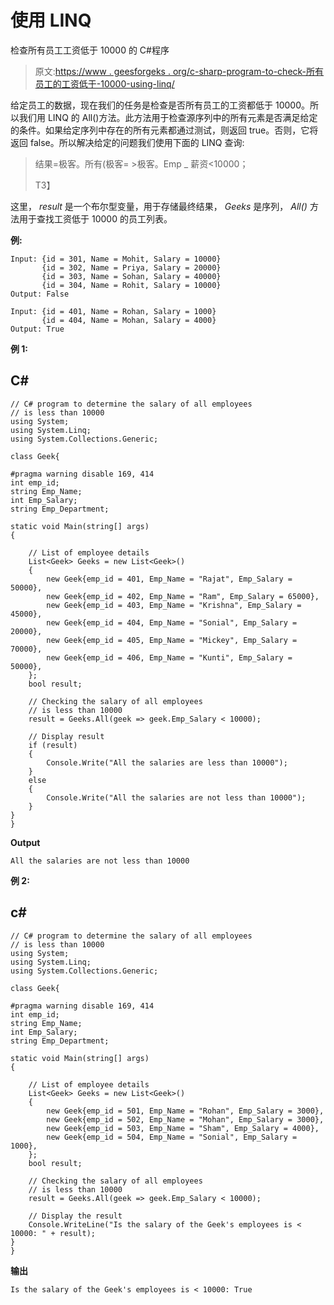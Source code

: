 # 使用 LINQ

检查所有员工工资低于 10000 的 C#程序

> 原文:[https://www . geesforgeks . org/c-sharp-program-to-check-所有员工的工资低于-10000-using-linq/](https://www.geeksforgeeks.org/c-sharp-program-to-check-the-salary-of-all-employees-is-less-than-10000-using-linq/)

给定员工的数据，现在我们的任务是检查是否所有员工的工资都低于 10000。所以我们用 LINQ 的 All()方法。此方法用于检查源序列中的所有元素是否满足给定的条件。如果给定序列中存在的所有元素都通过测试，则返回 true。否则，它将返回 false。所以解决给定的问题我们使用下面的 LINQ 查询:

> 结果=极客。所有(极客= >极客。Emp _ 薪资<10000；
> 
> T3】

这里， *result* 是一个布尔型变量，用于存储最终结果， *Geeks* 是序列， *All()* 方法用于查找工资低于 10000 的员工列表。

**例:**

```
Input: {id = 301, Name = Mohit, Salary = 10000}
       {id = 302, Name = Priya, Salary = 20000}
       {id = 303, Name = Sohan, Salary = 40000}
       {id = 304, Name = Rohit, Salary = 10000}
Output: False

Input: {id = 401, Name = Rohan, Salary = 1000}
       {id = 404, Name = Mohan, Salary = 4000}
Output: True
```

**例 1:**

## C#

```
// C# program to determine the salary of all employees
// is less than 10000 
using System;
using System.Linq;
using System.Collections.Generic;

class Geek{

#pragma warning disable 169, 414
int emp_id;
string Emp_Name;
int Emp_Salary;
string Emp_Department;

static void Main(string[] args)
{

    // List of employee details 
    List<Geek> Geeks = new List<Geek>()
    {
        new Geek{emp_id = 401, Emp_Name = "Rajat", Emp_Salary = 50000},
        new Geek{emp_id = 402, Emp_Name = "Ram", Emp_Salary = 65000},
        new Geek{emp_id = 403, Emp_Name = "Krishna", Emp_Salary = 45000},
        new Geek{emp_id = 404, Emp_Name = "Sonial", Emp_Salary = 20000},
        new Geek{emp_id = 405, Emp_Name = "Mickey", Emp_Salary = 70000},
        new Geek{emp_id = 406, Emp_Name = "Kunti", Emp_Salary = 50000},
    };
    bool result;

    // Checking the salary of all employees
    // is less than 10000 
    result = Geeks.All(geek => geek.Emp_Salary < 10000);

    // Display result
    if (result)
    {
        Console.Write("All the salaries are less than 10000");
    }
    else
    {
        Console.Write("All the salaries are not less than 10000");
    }
}
}
```

**Output**

```
All the salaries are not less than 10000
```

**例 2:**

## c#

```
// C# program to determine the salary of all employees
// is less than 10000 
using System;
using System.Linq;
using System.Collections.Generic;

class Geek{

#pragma warning disable 169, 414
int emp_id;
string Emp_Name;
int Emp_Salary;
string Emp_Department;

static void Main(string[] args)
{

    // List of employee details 
    List<Geek> Geeks = new List<Geek>()
    {
        new Geek{emp_id = 501, Emp_Name = "Rohan", Emp_Salary = 3000},
        new Geek{emp_id = 502, Emp_Name = "Mohan", Emp_Salary = 3000},
        new Geek{emp_id = 503, Emp_Name = "Sham", Emp_Salary = 4000},
        new Geek{emp_id = 504, Emp_Name = "Sonial", Emp_Salary = 1000},
    };
    bool result;

    // Checking the salary of all employees
    // is less than 10000 
    result = Geeks.All(geek => geek.Emp_Salary < 10000);

    // Display the result
    Console.WriteLine("Is the salary of the Geek's employees is < 10000: " + result);
}
}
```

**输出**

```
Is the salary of the Geek's employees is < 10000: True
```